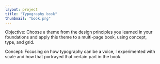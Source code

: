 ```yaml
---
layout: project
title: "Typography book"
thumbnail: "book.png"
---
```


Objective: Choose a theme from the design principles you learned in your foundations and apply this theme to a multi-page book, using concept, type, and grid. 

Concept: Focusing on how typography can be a voice, I experimented with scale and how that portrayed that certain part in the book.
